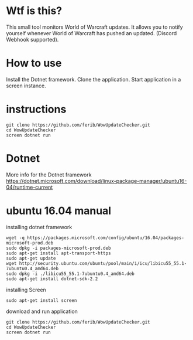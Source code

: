 # Wtf is this?
This small tool monitors World of Warcraft updates. It allows you to notify yourself whenever World of Warcraft has pushed an updated. (Discord Webhook supported).

# How to use
Install the Dotnet framework.
Clone the application.
Start application in a screen instance.

# instructions
```
git clone https://github.com/ferib/WowUpdateChecker.git
cd WowUpdateChecker
screen dotnet run
```

# Dotnet
More info for the Dotnet framework
https://dotnet.microsoft.com/download/linux-package-manager/ubuntu16-04/runtime-current

# ubuntu 16.04 manual
installing dotnet framework
```
wget -q https://packages.microsoft.com/config/ubuntu/16.04/packages-microsoft-prod.deb
sudo dpkg -i packages-microsoft-prod.deb
sudo apt-get install apt-transport-https
sudo apt-get update
wget http://security.ubuntu.com/ubuntu/pool/main/i/icu/libicu55_55.1-7ubuntu0.4_amd64.deb
sudo dpkg -i ./libicu55_55.1-7ubuntu0.4_amd64.deb
sudo apt-get install dotnet-sdk-2.2
```

installing Screen
```
sudo apt-get install screen
```

download and run application
```
git clone https://github.com/ferib/WowUpdateChecker.git
cd WowUpdateChecker
screen dotnet run
```

